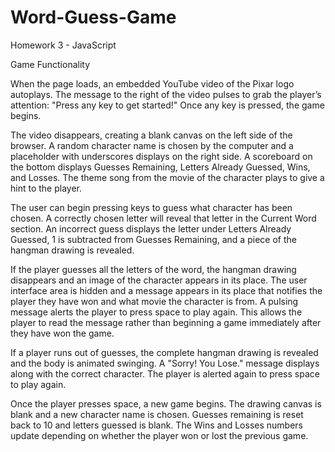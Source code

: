 # Word-Guess-Game
Homework 3 - JavaScript

Game Functionality

When the page loads, an embedded YouTube video of the Pixar logo autoplays. The message to the right of the video pulses to grab the player’s attention: "Press any key to get started!" Once any key is pressed, the game begins.

The video disappears, creating a blank canvas on the left side of the browser. A random character name is chosen by the computer and a placeholder with underscores displays on the right side. A scoreboard on the bottom displays Guesses Remaining, Letters Already Guessed, Wins, and Losses. The theme song from the movie of the character plays to give a hint to the player.

The user can begin pressing keys to guess what character has been chosen. A correctly chosen letter will reveal that letter in the Current Word section. An incorrect guess displays the letter under Letters Already Guessed, 1 is subtracted from Guesses Remaining, and a piece of the hangman drawing is revealed.

If the player guesses all the letters of the word, the hangman drawing disappears and an image of the character appears in its place. The user interface area is hidden and a message appears in its place that notifies the player they have won and what movie the character is from. A pulsing message alerts the player to press space to play again. This allows the player to read the message rather than beginning a game immediately after they have won the game.

If a player runs out of guesses, the complete hangman drawing is revealed and the body is animated swinging. A "Sorry! You Lose." message displays along with the correct character. The player is alerted again to press space to play again.

Once the player presses space, a new game begins. The drawing canvas is blank and a new character name is chosen. Guesses remaining is reset back to 10 and letters guessed is blank. The Wins and Losses numbers update depending on whether the player won or lost the previous game.
